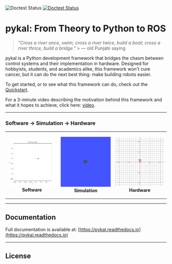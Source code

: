 ![Doctest Status](https://github.com/nehalsinghmangat/pykal/actions/workflows/doctest.yml/badge.svg) [![Doctest Status](https://github.com/nehalsinghmangat/pykal/actions/workflows/doctest.yml)](https://github.com/nehalsinghmangat/pykal/actions/workflows/doctest.yml)

# pykal: From Theory to Python to ROS

> _"Cross a river once, swim; cross a river twice, build a boat; cross a river thrice, build a bridge."_ > — old Punjabi saying

pykal is a Python development framework that bridges the chasm between control systems and their implementation in hardware. Designed for hobbyists, students, and academics alike, this framework won't cure cancer, but it can do the next best thing: make building robots easier.

To get started, or to see what this framework can do, check out the [Quickstart](docs/source/quickstart_index.rst).

For a 3-minute video describing the motivation behind this framework and what it hopes to achieve, click here: [video](video).

---

### Software → Simulation → Hardware

<table>
<tr>
<td align="center">
<img src="docs/source/_static/turtlesim_software.gif" alt="Turtle Software" width="200"/><br/> <strong>Software</strong>
</td> <td align="center">

<img src="docs/source/_static/turtlesim_simulation.gif" alt="Turtle Simulation" width="200"/><br/> <strong>Simulation</strong>
</td> <td align="center">

<img src="docs/source/_static/turtlesim_hardware.gif" alt="Turtle Hardware" width="200"/><br/> <strong>Hardware</strong>
</td>

</tr>

</table>

---

## Documentation

Full documentation is available at: [https://pykal.readthedocs.io](https://pykal.readthedocs.io)

---

## License

